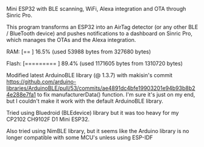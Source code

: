 Mini ESP32 with BLE scanning, WiFi, Alexa integration and OTA through Sinric Pro.

This program transforms an ESP32 into an AirTag detector (or any other BLE / BlueTooth device) and pushes notifications to a dashboard on Sinric Pro, which manages the OTAs and the Alexa integration. 

RAM:   [==        ]  16.5% (used 53988 bytes from 327680 bytes)

Flash: [========= ]  89.4% (used 1171605 bytes from 1310720 bytes)

Modified latest ArduinoBLE library (@ 1.3.7) with makisin's commit https://github.com/arduino-libraries/ArduinoBLE/pull/53/commits/ae4891dc4bfe19903201e94b93b8b24e288e7fa1 to fix manufacturerData() function. I'm sure it's just on my end, but I couldn't make it work with the default ArduinoBLE library.

Tried using Bluedroid (BLEdevice) library but it was too heavy for my CP2102 CH9102F D1 Mini ESP32.

Also tried using NimBLE library, but it seems like the Arduino library is no longer compatible with some MCU's unless using ESP-IDF
